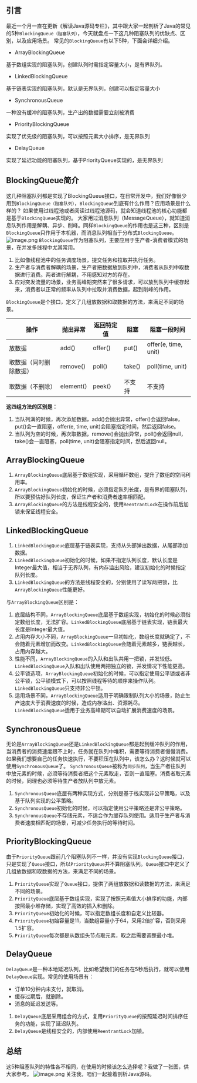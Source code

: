 ## 引言
最近一个月一直在更新《解读Java源码专栏》，其中跟大家一起剖析了Java的常见的5种`BlockingQueue（阻塞队列）`，今天就盘点一下这几种阻塞队列的优缺点、区别，以及应用场景。
常见的`BlockingQueue`有以下5种，下面会详细介绍。

- ArrayBlockingQueue

基于数组实现的阻塞队列，创建队列时需指定容量大小，是有界队列。

- LinkedBlockingQueue

基于链表实现的阻塞队列，默认是无界队列，创建可以指定容量大小

- SynchronousQueue

一种没有缓冲的阻塞队列，生产出的数据需要立刻被消费

- PriorityBlockingQueue

实现了优先级的阻塞队列，可以按照元素大小排序，是无界队列

- DelayQueue

实现了延迟功能的阻塞队列，基于PriorityQueue实现的，是无界队列
## BlockingQueue简介
这几种阻塞队列都是实现了BlockingQueue接口，在日常开发中，我们好像很少用到`BlockingQueue（阻塞队列）`，`BlockingQueue`到底有什么作用？应用场景是什么样的？
如果使用过线程池或者阅读过线程池源码，就会知道线程池的核心功能都是基于`BlockingQueue`实现的。
大家用过消息队列（MessageQueue），就知道消息队列作用是解耦、异步、削峰。同样`BlockingQueue`的作用也是这三种，区别是`BlockingQueue`只作用于本机器，而消息队列相当于分布式`BlockingQueue`。
![image.png](https://javabaguwen.com/img/BlockingQueue1.png)
`BlockingQueue`作为阻塞队列，主要应用于生产者-消费者模式的场景，在并发多线程中尤其常用。

1. 比如像线程池中的任务调度场景，提交任务和拉取并执行任务。
2. 生产者与消费者解耦的场景，生产者把数据放到队列中，消费者从队列中取数据进行消费。两者进行解耦，不用感知对方的存在。
3. 应对突发流量的场景，业务高峰期突然来了很多请求，可以放到队列中缓存起来，消费者以正常的频率从队列中拉取并消费数据，起到削峰的作用。

`BlockingQueue`是个接口，定义了几组放数据和取数据的方法，来满足不同的场景。

| 操作 | 抛出异常 | 返回特定值 | 阻塞 | 阻塞一段时间 |
| --- | --- | --- | --- | --- |
| 放数据 | add() | offer() | put() | offer(e, time, unit) |
| 取数据（同时删除数据） | remove() | poll() | take() | poll(time, unit) |
| 取数据（不删除） | element()	 | peek()	 | 不支持 | 不支持 |

**这四组方法的区别是：**

1. 当队列满的时候，再次添加数据，add()会抛出异常，offer()会返回false，put()会一直阻塞，offer(e, time, unit)会阻塞指定时间，然后返回false。
2. 当队列为空的时候，再次取数据，remove()会抛出异常，poll()会返回null，take()会一直阻塞，poll(time, unit)会阻塞指定时间，然后返回null。

## ArrayBlockingQueue

1. `ArrayBlockingQueue`底层基于数组实现，采用循环数组，提升了数组的空间利用率。
2. `ArrayBlockingQueue`初始化的时候，必须指定队列长度，是有界的阻塞队列，所以要预估好队列长度，保证生产者和消费者速率相匹配。
3. `ArrayBlockingQueue`的方法是线程安全的，使用`ReentrantLock`在操作前后加锁来保证线程安全。
## LinkedBlockingQueue

1. `LinkedBlockingQueue`底层基于链表实现，支持从头部弹出数据，从尾部添加数据。
2. `LinkedBlockingQueue`初始化的时候，如果不指定队列长度，默认长度是Integer最大值，相当于无界队列，有内存溢出风险，建议初始化的时候指定队列长度。
3. `LinkedBlockingQueue`的方法是线程安全的，分别使用了读写两把锁，比`ArrayBlockingQueue`性能更好。

与`ArrayBlockingQueue`区别是：

1. 底层结构不同，`ArrayBlockingQueue`底层基于数组实现，初始化的时候必须指定数组长度，无法扩容。`LinkedBlockingQueue`底层基于链表实现，链表最大长度是Integer最大值。
2. 占用内存大小不同，`ArrayBlockingQueue`一旦初始化，数组长度就确定了，不会随着元素增加而改变。`LinkedBlockingQueue`会随着元素越多，链表越长，占用内存越大。
3. 性能不同，`ArrayBlockingQueue`的入队和出队共用一把锁，并发较低。`LinkedBlockingQueue`入队和出队使用两把独立的锁，并发情况下性能更高。
4. 公平锁选项，`ArrayBlockingQueue`初始化的时候，可以指定使用公平锁或者非公平锁，公平锁模式下，可以按照线程等待的顺序来操作队列。`LinkedBlockingQueue`只支持非公平锁。
5. 适用场景不同，`ArrayBlockingQueue`适用于明确限制队列大小的场景，防止生产速度大于消费速度的时候，造成内存溢出、资源耗尽。`LinkedBlockingQueue`适用于业务高峰期可以自动扩展消费速度的场景。
## SynchronousQueue
无论是`ArrayBlockingQueue`还是`LinkedBlockingQueue`都是起到缓冲队列的作用，当消费者的消费速度跟不上时，任务就在队列中堆积，需要等待消费者慢慢消费。
如果我们想要自己的任务快速执行，不要积压在队列中，该怎么办？这时候就可以使用`SynchronousQueue`了。
`SynchronousQueue`被称为`同步队列`，当生产者往队列中放元素的时候，必须等待消费者把这个元素取走，否则一直阻塞。消费者取元素的时候，同理也必须等待生产者放队列中放元素。

1. `SynchronousQueue`底层有两种实现方式，分别是基于栈实现非公平策略，以及基于队列实现的公平策略。
2. `SynchronousQueue`初始化的时候，可以指定使用公平策略还是非公平策略。
3. `SynchronousQueue`不存储元素，不适合作为缓存队列使用。适用于生产者与消费者速度相匹配的场景，可减少任务执行的等待时间。
## PriorityBlockingQueue
由于`PriorityQueue`跟前几个阻塞队列不一样，并没有实现`BlockingQueue`接口，只是实现了`Queue`接口，所以`PriorityQueue`并不算阻塞队列。`Queue`接口中定义了几组放数据和取数据的方法，来满足不同的场景。

1. `PriorityQueue`实现了`Queue`接口，提供了两组放数据和读数据的方法，来满足不同的场景。
2. `PriorityQueue`底层基于数组实现，实现了按照元素值大小排序的功能，内部按照最小堆存储，实现了高效的插入和删除。
3. `PriorityQueue`初始化的时候，可以指定数组长度和自定义比较器。
4. `PriorityQueue`初始容量是11，当数组容量小于64，采用2倍扩容，否则采用1.5扩容。
5. `PriorityQueue`每次都是从数组头节点取元素，取之后需要调整最小堆。
## DelayQueue
`DelayQueue`是一种本地延迟队列，比如希望我们的任务在5秒后执行，就可以使用`DelayQueue`实现。常见的使用场景有：

- 订单10分钟内未支付，就取消。
- 缓存过期后，就删除。
- 消息的延迟发送等。

1. `DelayQueue`底层采用组合的方式，复用`PriorityQueue`的按照延迟时间排序任务的功能，实现了延迟队列。
2. `DelayQueue`是线程安全的，内部使用`ReentrantLock`加锁。
## 总结
这5种阻塞队列的特性各不相同，在使用的时候该怎么选择呢？我做了一张图，供大家参考。
![image.png](https://javabaguwen.com/img/BlockingQueue2.png)
关注我，咱们一起接着剖析Java源码。
